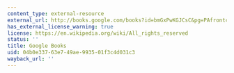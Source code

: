 ```yaml
---
content_type: external-resource
external_url: http://books.google.com/books?id=bmGxPwKGJCsC&pg=PAfrontcover
has_external_license_warning: true
license: https://en.wikipedia.org/wiki/All_rights_reserved
status: ''
title: Google Books
uid: 04b0e337-63e7-49ae-9935-01f3c4d031c3
wayback_url: ''
---
```

